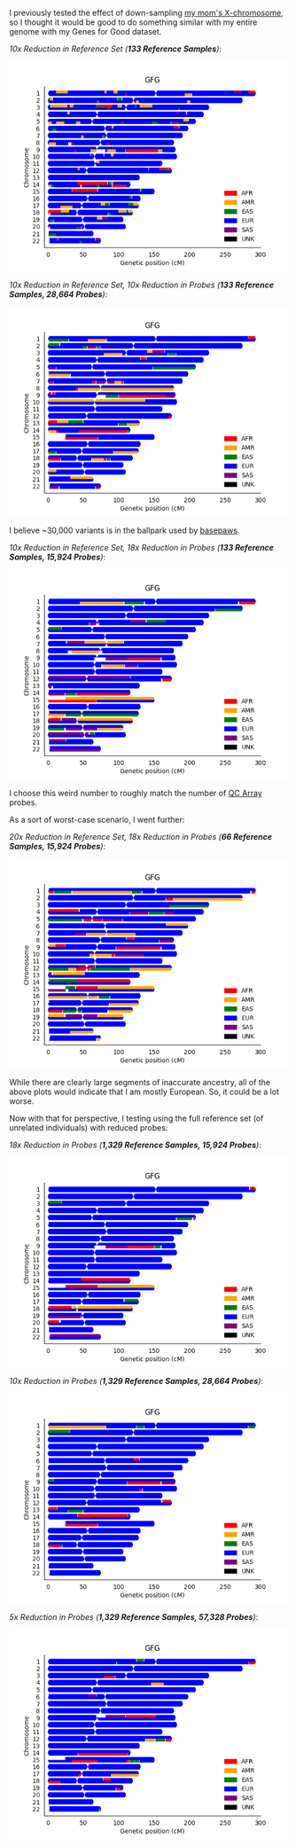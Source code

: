 I previously tested the effect of down-sampling [my mom's X-chromosome](https://github.com/cwarden45/DTC_Scripts/blob/master/23andMe/Ancestry_plus_1000_Genomes/README.md), so I thought it would be good to do something similar with my entire genome with my Genes for Good dataset.

*10x Reduction in Reference Set (**133 Reference Samples**)*:

![10x-down ref](GFG_Ref-10x.png "10x-down ref")

*10x Reduction in Reference Set, 10x Reduction in Probes (**133 Reference Samples, 28,664 Probes**)*:

![10x-down ref 10x-down probe](GFG_Ref-10x_Probe-10x.png "10x-down ref, 10x-down probe")

I believe ~30,000 variants is in the ballpark used by [basepaws](https://github.com/cwarden45/Bastu_Cat_Genome/tree/master/Basepaws_Notes).

*10x Reduction in Reference Set, 18x Reduction in Probes (**133 Reference Samples, 15,924 Probes**)*:

![10x-down ref 18x-down probe](GFG_Ref-10x_Probe-18x.png "10x-down ref, 18x-down probe")

I choose this weird number to roughly match the number of [QC Array](https://www.illumina.com/products/by-type/microarray-kits/infinium-qc.html) probes.

As a sort of worst-case scenario, I went further:

*20x Reduction in Reference Set, 18x Reduction in Probes (**66 Reference Samples, 15,924 Probes**)*:

![20x-down ref 18x-down probe](GFG_Ref-20x_Probe-18x.png "20x-down ref, 18x-down probe")

While there are clearly large segments of inaccurate ancestry, all of the above plots would indicate that I am mostly European.  So, it could be a lot worse.

Now with that for perspective, I testing using the full reference set (of unrelated individuals) with reduced probes:

*18x Reduction in Probes (**1,329 Reference Samples, 15,924 Probes**)*:

![18x-down probe](GFG_Probe-18x.png "18x-down probe")

*10x Reduction in Probes (**1,329 Reference Samples, 28,664 Probes**)*:

![10x-down probe](GFG_Probe-10x.png "10x-down probe")

*5x Reduction in Probes (**1,329 Reference Samples, 57,328 Probes**)*:

![5x-down probe](GFG_Probe-5x.png "5x-down probe")
